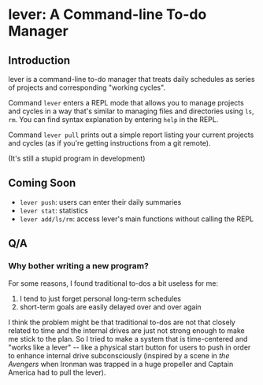 # lever: A Command-line To-do Manager

## Introduction

lever is a command-line to-do manager that treats daily schedules as series of projects and corresponding "working cycles".

Command `lever` enters a REPL mode that allows you to manage projects and cycles in a way that's similar to managing files and directories using `ls`, `rm`. You can find syntax explanation by entering `help` in the REPL.

Command `lever pull` prints out a simple report listing your current projects and cycles (as if you're getting instructions from a git remote).

(It's still a stupid program in development)

## Coming Soon

+ `lever push`: users can enter their daily summaries
+ `lever stat`: statistics
+ `lever add/ls/rm`: access lever's main functions without calling the REPL

## Q/A

### Why bother writing a new program?

For some reasons, I found traditional to-dos a bit useless for me:

1. I tend to just forget personal long-term schedules
2. short-term goals are easily delayed over and over again

I think the problem might be that traditional to-dos are not that closely related to time and the internal drives are just not strong enough to make me stick to the plan. So I tried to make a system that is time-centered and "works like a lever" -- like a physical start button for users to push in order to enhance internal drive subconsciously (inspired by a scene in *the Avengers* when Ironman was trapped in a huge propeller and Captain America had to pull the lever).
